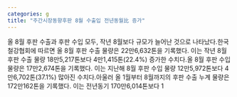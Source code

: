 ```yaml
---
categories: g
title: "주간시장동향후판 8월 수출입 전년동월比 증가"
---
```

올 8월 후판 수출과 후판 수입 모두, 작년 8월보다 규모가 늘어난 것으로 나타났다.한국철강협회에 따르면 올 8월 후판 수출 물량은 22만6,632톤을 기록했다. 이는 작년 8월 후판 수출 물량 18만5,217톤보다 4만1,415톤(22.4%) 증가한 수치다.올 8월 후판 수입 물량은 17만2,674톤을 기록했다. 이는 지난해 8월 후판 수입 물량 12만5,972톤보다 4만6,702톤(37.1%) 많아진 수치다.아울러 올 1월부터 8월까지의 후판 수출 누계 물량은 172만162톤을 기록했다. 이는 전년동기 170만6,014톤보다 1